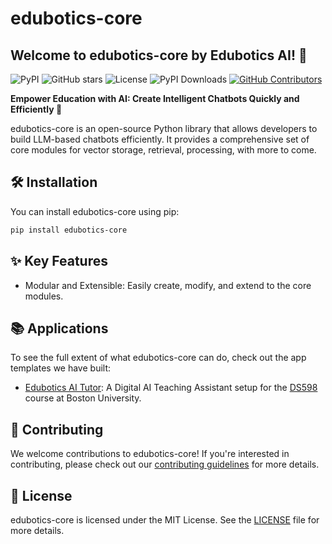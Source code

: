 # edubotics-core

## Welcome to edubotics-core by Edubotics AI! 👋

![PyPI](https://img.shields.io/pypi/v/edubotics-core.svg)
![GitHub stars](https://img.shields.io/github/stars/edubotics-ai/edubot-core.svg)
![License](https://img.shields.io/github/license/edubotics-ai/edubot-core.svg)
![PyPI Downloads](https://img.shields.io/pypi/dm/edubotics-core.svg)
[![GitHub Contributors](https://img.shields.io/github/contributors/edubotics-ai/edubot-core)](https://github.com/edubotics-ai/edubot-core/graphs/contributors)

**Empower Education with AI: Create Intelligent Chatbots Quickly and Efficiently 🚀**

edubotics-core is an open-source Python library that allows developers to build LLM-based chatbots efficiently. It provides a comprehensive set of core modules for vector storage, retrieval, processing, with more to come.

## 🛠 Installation

You can install edubotics-core using pip:

```bash
pip install edubotics-core
```

## ✨ Key Features
- Modular and Extensible: Easily create, modify, and extend to the core modules.


## 📚 Applications

To see the full extent of what edubotics-core can do, check out the app templates we have built:

- [Edubotics AI Tutor](https://github.com/edubotics-ai/edubot-app): A Digital AI Teaching Assistant setup for the [DS598](https://dl4ds.github.io/sp2024/) course at Boston University.

## 💁 Contributing

We welcome contributions to edubotics-core! If you're interested in contributing, please check out our [contributing guidelines](CONTRIBUTING.md) for more details.

## 📜 License

edubotics-core is licensed under the MIT License. See the [LICENSE](LICENSE) file for more details.